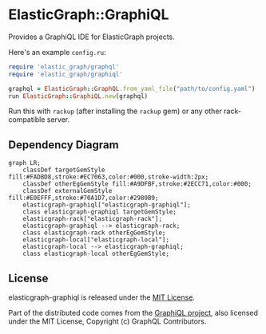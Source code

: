 # ElasticGraph::GraphiQL

Provides a GraphiQL IDE for ElasticGraph projects.

Here's an example `config.ru`:

``` ruby
require 'elastic_graph/graphql'
require 'elastic_graph/graphiql'

graphql = ElasticGraph::GraphQL.from_yaml_file("path/to/config.yaml")
run ElasticGraph::GraphiQL.new(graphql)
```

Run this with `rackup` (after installing the `rackup` gem) or any other rack-compatible server.

## Dependency Diagram

```mermaid
graph LR;
    classDef targetGemStyle fill:#FADBD8,stroke:#EC7063,color:#000,stroke-width:2px;
    classDef otherEgGemStyle fill:#A9DFBF,stroke:#2ECC71,color:#000;
    classDef externalGemStyle fill:#E0EFFF,stroke:#70A1D7,color:#2980B9;
    elasticgraph-graphiql["elasticgraph-graphiql"];
    class elasticgraph-graphiql targetGemStyle;
    elasticgraph-rack["elasticgraph-rack"];
    elasticgraph-graphiql --> elasticgraph-rack;
    class elasticgraph-rack otherEgGemStyle;
    elasticgraph-local["elasticgraph-local"];
    elasticgraph-local --> elasticgraph-graphiql;
    class elasticgraph-local otherEgGemStyle;
```

## License

elasticgraph-graphiql is released under the [MIT License](https://opensource.org/licenses/MIT).

Part of the distributed code comes from the [GraphiQL project](https://github.com/graphql/graphiql),
also licensed under the MIT License, Copyright (c) GraphQL Contributors.
